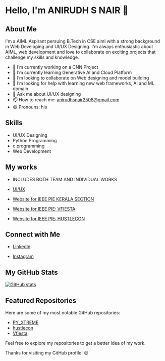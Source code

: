 # Hello, I'm ANIRUDH S NAIR 👋

## About Me

I'm a AIML Aspirant persuing B.Tech in CSE aiml with a strong background in Web Developing and UI/UX Designing. I'm always enthusiastic about AIML, web development and love to collaborate on exciting projects that challenge my skills and knowledge.

- 🔭 I’m currently working on a CNN Project
- 🌱 I’m currently learning Generative AI and Cloud Platform
- 👯 I’m looking to collaborate on Web designing and  model building
- 🤔 I’m looking for help with learning new web frameworks, AI and ML domain
- 💬 Ask me about UI/UX designing
- 📫 How to reach me: anirudhsnair2508@gmail.com
- 😄 Pronouns: his

## Skills

- UI/UX Designing
- Python Programming
- c programming
- Web Development

## My works
- INCLUDES BOTH TEAM AND INDIVIDUAL WORKS

- [UI/UX](https://www.figma.com/file/82QslAauShEVHyu7pr8vsh/ui-works?type=design&mode=design&t=eBBHMma16ozIDQ13-1 )
- [Website for IEEE PIE KERALA SECTION](https://pie.ieeekerala.org/ )
- [Website for IEEE PIE: VFIESTA]( https://v-fiesta2.0.pie.ieeekerala.org/index.html )
- [Website for IEEE PIE: HUSTLECON]( https://hustlecon.pie.ieeekerala.org/ )
  

## Connect with Me

- [LinkedIn](https://www.linkedin.com/in/anirudh-s-nair-8488371b0/)

- [Instagram](https://www.instagram.com/_ani.rx.udh_/)

## My GitHub Stats

[![GitHub stats](https://github-readme-stats.vercel.app/api?username=anirxudh&show_icons=true&theme=radical)](https://github.com/anirxudh)

## Featured Repositories

Here are some of my most notable GitHub repositories:

- [PY_XTREME](https://github.com/anirxudh/PY_XTREME)
- [hustlecon](https://github.com/anirxudh/hustlecon.github.io)
- [Vfiesta](https://github.com/anirxudh/Vfiesta/tree/main)

Feel free to explore my repositories to get a better idea of my work.

Thanks for visiting my GitHub profile! 😊
